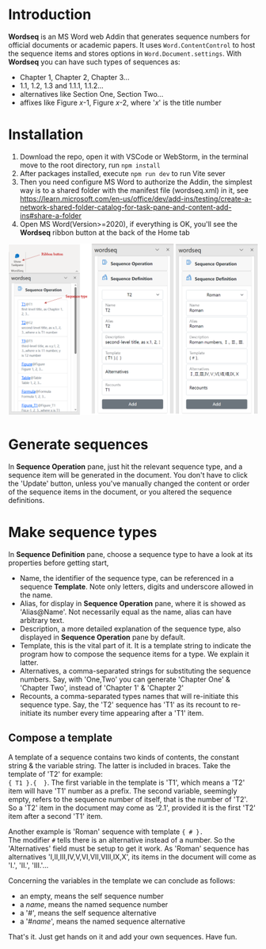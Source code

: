 # Introduction

**Wordseq** is an MS Word web Addin that generates sequence numbers for official documents or academic papers. 
It uses `Word.ContentControl` to host the sequence items and stores options in `Word.Document.settings`.
With **Wordseq** you can have such types of sequences as:  
- Chapter 1, Chapter 2, Chapter 3...
- 1.1, 1.2, 1.3 and 1.1.1, 1.1.2...
- alternatives like Section One, Section Two...
- affixes like Figure *x*-1, Figure *x*-2, where '*x*' is the title number

# Installation
1. Download the repo, open it with VSCode or WebStorm, in the terminal move to the root directory, run `npm install`
2. After packages installed, execute `npm run dev` to run Vite sever
3. Then you need configure MS Word to authorize the Addin, the simplest way is to a shared folder with the manifest file (wordseq.xml) in it, see <https://learn.microsoft.com/en-us/office/dev/add-ins/testing/create-a-network-shared-folder-catalog-for-task-pane-and-content-add-ins#share-a-folder>
4. Open MS Word(Version>=2020), if everything is OK, you'll see the **Wordseq** ribbon button at the back of the Home tab

![wordseq](https://github.com/xtao89/wordseq/blob/master/Images/wordseq.png)

# Generate sequences
In **Sequence Operation** pane, just hit the relevant sequence type, 
and a sequence item will be generated in the document. 
You don't have to click the 'Update' button, unless you've manually changed the content or order
of the sequence items in the document, or you altered the sequence definitions.

# Make sequence types
In **Sequence Definition** pane, choose a sequence type to have a look at its properties before getting start,
- Name, the identifier of the sequence type, can be referenced in a sequence **Template**. Note only letters, digits and underscore allowed in the name.
- Alias, for display in **Sequence Operation** pane, where it is showed as 'Alias@Name'. Not necessarily equal as the name, alias can have arbitrary text.
- Description, a more detailed explanation of the sequence type, also displayed in **Sequence Operation** pane by default.
- Template, this is the vital part of it. It is a template string to indicate the program how to compose the sequence items for a type. We explain it latter.
- Alternatives, a comma-separated strings for substituting the sequence numbers. Say, with 'One,Two' you can generate 'Chapter One' & 'Chapter Two', instead of 'Chapter 1' & 'Chapter 2'
- Recounts, a comma-separated types names that will re-initiate this sequence type. Say, the 'T2' sequence has 'T1' as its recount to re-initiate its number every time appearing after a 'T1' item.

## Compose a template
A template of a sequence contains two kinds of contents, the constant string & the variable string. The latter is included in braces. Take the template of 'T2' for example:  
`{ T1 }.{  }`. The first variable in the template is 'T1', which means a 'T2' item will have 'T1' number as a prefix. 
The second variable, seemingly empty, refers to the sequence number of itself, that is the number of 'T2'.
So a 'T2' item in the document may come as '2.1', provided it is the first 'T2' item after a second 'T1' item. 

Another example is 'Roman' sequence with template `{ # }. `  
The modifier `#` tells there is an alternative instead of a number. So the 'Alternatives' field must be setup to get it work.
As 'Roman' sequence has alternatives 'Ⅰ,Ⅱ,Ⅲ,Ⅳ,Ⅴ,Ⅵ,Ⅶ,Ⅷ,Ⅸ,Ⅹ', its items in the document will come as 'Ⅰ.', 'Ⅱ.', 'Ⅲ.'...  

Concerning the variables in the template we can conclude as follows:  
- an empty, means the self sequence number
- a *name*, means the named sequence number
- a '#', means the self sequence alternative
- a '#*name*', means the named sequence alternative

That's it. Just get hands on it and add your own sequences. 
Have fun.
